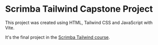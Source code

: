 # Scrimba Tailwind Capstone Project

This project was created using HTML, Tailwind CSS and JavaScript with Vite.

It's the final project in the [Scrimba Tailwind course](https://scrimba.com/learn/tailwind/final-course-project-landing-page).
